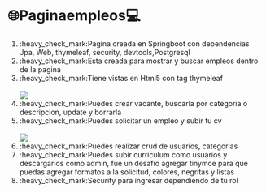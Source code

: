 # :globe_with_meridians:Paginaempleos:computer:
<ol>
<li>:heavy_check_mark:Pagina creada en Springboot con dependencias Jpa, Web, thymeleaf, security, devtools,Postgresql</li>
<li>:heavy_check_mark:Esta creada para mostrar y buscar empleos dentro de la pagina</li>
<li>:heavy_check_mark:Tiene vistas en Html5 con tag thymeleaf</li>
<br>
<img src="https://user-images.githubusercontent.com/103292411/223300994-1d9c4d09-71d5-477b-8f0e-72213a6c2501.png">
<li>:heavy_check_mark:Puedes crear vacante, buscarla por categoria o descripcion, update y borrarla</li>
<li>:heavy_check_mark:Puedes solicitar un empleo y subir tu cv</li>
<br>
<img src="https://user-images.githubusercontent.com/103292411/223301422-148f8f3a-1cdb-4b05-81ac-3e3a631558db.jpg">
<li>:heavy_check_mark:Puedes realizar crud de usuarios, categorias</li>

<li>:heavy_check_mark:Puedes subir curriculum como usuarios y descargarlos como admin, fue un desafio agregar tinymce para
que puedas agregar formatos a la solicitud, colores, negritas y listas </li>
<li>:heavy_check_mark:Security para ingresar  dependiendo de tu rol</li>
